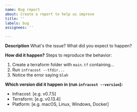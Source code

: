 ```yaml
---
name: Bug report
about: Create a report to help us improve
title: ''
labels: bug
assignees: ''

---
```


**Description**
What's the issue? What did you expect to happen?

**How did it happen?**
Steps to reproduce the behavior:
1. Create a terraform folder with `main.tf` containing...
2. Run `infracost --tfdir...`
3. Notice the error saying `blah`

**Which version did it happen in (run `infracost --version`):**
 - Infracost: [e.g. v0.7.5]
 - Terraform: [e.g. v0.13.4]
 - Platform: [e.g. macOS, Linux, Windows, Docker]
